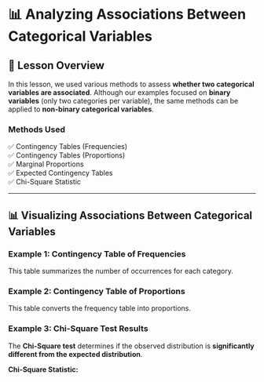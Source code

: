 # 📊 Analyzing Associations Between Categorical Variables

## 📝 Lesson Overview
In this lesson, we used various methods to assess **whether two categorical variables are associated**. Although our examples focused on **binary variables** (only two categories per variable), the same methods can be applied to **non-binary categorical variables**.

### **Methods Used**
✅ Contingency Tables (Frequencies)  
✅ Contingency Tables (Proportions)  
✅ Marginal Proportions  
✅ Expected Contingency Tables  
✅ Chi-Square Statistic  

---

## 📊 Visualizing Associations Between Categorical Variables
### **Example 1: Contingency Table of Frequencies**
This table summarizes the number of occurrences for each category.


### **Example 2: Contingency Table of Proportions**
This table converts the frequency table into proportions.


### **Example 3: Chi-Square Test Results**
The **Chi-Square test** determines if the observed distribution is **significantly different from the expected distribution**.

**Chi-Square Statistic:**
